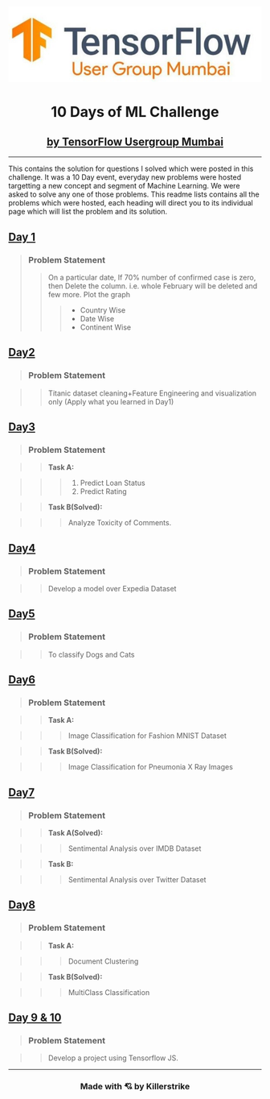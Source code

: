 <div align="center">
<img src="Assets/TFUG_logo.jpg" >
</div>
<h1 align="center">10 Days of ML Challenge</h1>
<h2 align="center"><a href = "https://t.me/tfugmumbai">by TensorFlow Usergroup Mumbai</a></h2>

---

This contains the solution for questions I solved which were posted in this challenge. It was a 10 Day event, everyday new problems were hosted targetting a new concept and segment of Machine Learning. We were asked to solve any one of those problems. This readme lists contains all the problems which were hosted, each heading will direct you to its individual page which will list the problem and its solution.

## [Day 1](Day1/)

> ### Problem Statement
>> On a particular date, If 70% number of confirmed case is zero, then Delete the column. i.e. whole February will be deleted and few more. Plot the graph
>>> * Country Wise
>>> * Date Wise
>>> * Continent Wise

## [Day2](Day2/)

> ### Problem Statement

>> Titanic dataset cleaning+Feature Engineering and visualization only (Apply what you learned in Day1) 

## [Day3](Day3/)

>### Problem Statement

>>**Task A:**

>>>1. Predict Loan Status
>>>2. Predict Rating

>>**Task B(Solved):**

>>>Analyze Toxicity of Comments.

## [Day4](Day4/)

>### Problem Statement

>>Develop a model over Expedia Dataset

## [Day5](Day5/)

>### Problem Statement

>>To classify Dogs and Cats

## [Day6](Day6/)

>### Problem Statement

>>**Task A:**

>>>Image Classification for Fashion MNIST Dataset

>>**Task B(Solved):**

>>>Image Classification for Pneumonia X Ray Images

## [Day7](Day7/)

>### Problem Statement

>>**Task A(Solved):**

>>>Sentimental Analysis over IMDB Dataset

>>**Task B:**

>>>Sentimental Analysis over Twitter Dataset

## [Day8](Day8/)

>### Problem Statement

>>**Task A:** 

>>>Document Clustering

>>**Task B(Solved):**

>>>MultiClass Classification

## [Day 9 & 10](Day9&10/)

>### Problem Statement

>>Develop a project using Tensorflow JS.


---

<h3 align="center">Made with 💘 by Killerstrike</h3>
